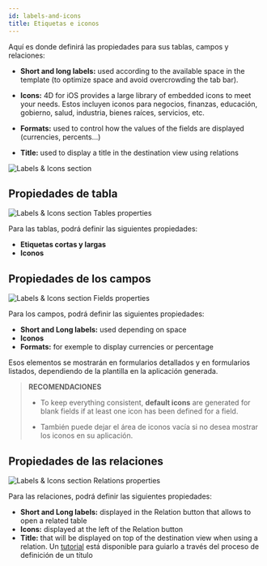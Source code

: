 ```yaml
---
id: labels-and-icons
title: Etiquetas e iconos
---
```


Aquí es donde definirá las propiedades para sus tablas, campos y relaciones:

* **Short and long labels:** used according to the available space in the template (to optimize space and avoid overcrowding the tab bar).
* **Icons:** 4D for iOS provides a large library of embedded icons to meet your needs. Estos incluyen iconos para negocios, finanzas, educación, gobierno, salud, industria, bienes raíces, servicios, etc.

* **Formats:** used to control how the values of the fields are displayed (currencies, percents...)

* **Title:** used to display a title in the destination view using relations

![Labels & Icons section](assets/en/project-editor/Labels-&-icons-section-4D-for-iOS.png)

## Propiedades de tabla

![Labels & Icons section Tables properties](assets/en/project-editor/Tables-properties-Labels-icons-section-4D-for-iOS.png)

Para las tablas, podrá definir las siguientes propiedades:

* **Etiquetas cortas y largas**
* **Iconos**

## Propiedades de los campos

![Labels & Icons section Fields properties](assets/en/project-editor/Fields-properties-Labels-icons-section-4D-for-iOS.png)

Para los campos, podrá definir las siguientes propiedades:

* **Short and Long labels:** used depending on space
* **Iconos**
* **Formats:** for exemple to display currencies or percentage

Esos elementos se mostrarán en formularios detallados y en formularios listados, dependiendo de la plantilla en la aplicación generada.

> **RECOMENDACIONES**
> 
> * To keep everything consistent, **default icons** are generated for blank fields if at least one icon has been defined for a field. 
> 
> * También puede dejar el área de iconos vacía si no desea mostrar los iconos en su aplicación.


## Propiedades de las relaciones

![Labels & Icons section Relations properties](assets/en/project-editor/Relations-properties-Labels-icons-section-4D-for-iOS.png)

Para las relaciones, podrá definir las siguientes propiedades:

* **Short and Long labels:** displayed in the Relation button that allows to open a related table
* **Icons:** displayed at the left of the Relation button
* **Title:** that will be displayed on top of the destination view when using a relation. Un [tutorial](one-to-many-relations-title-definition.html) está disponible para guiarlo a través del proceso de definición de un título





